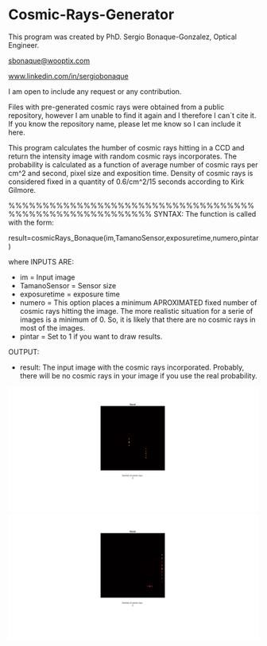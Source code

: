 # Cosmic-Rays-Generator
This program was created by PhD. Sergio Bonaque-Gonzalez, Optical Engineer.

sbonaque@wooptix.com    

www.linkedin.com/in/sergiobonaque

I am open to include any request or any contribution.


Files with pre-generated cosmic rays were obtained from a public repository, however I am unable to find it again and I therefore I can´t cite it. If you know the repository name, please let me know so I can include it here.

This program calculates the humber of cosmic rays hitting in a CCD and return the intensity image with random cosmic rays incorporates. The probability is calculated as a function of average number of cosmic rays per cm^2 and second, pixel size and exposition time. Density of cosmic rays is considered fixed in a quantity of 0.6/cm^2/15 seconds according to Kirk Gilmore. 

%%%%%%%%%%%%%%%%%%%%%%%%%%%%%%%%%%%%%%%%%%%%%%%%%%%%%%%%%
SYNTAX: The function is called with the form:

result=cosmicRays_Bonaque(im,TamanoSensor,exposuretime,numero,pintar)

where 
INPUTS ARE:
  - im = Input image
  - TamanoSensor = Sensor size
  - exposuretime = exposure time
  - numero = This option places a minimum APROXIMATED fixed number of cosmic rays hitting the image. The more realistic situation for a serie of images is a minimum of 0. So, it is likely that there are no cosmic rays in most of the images.
  - pintar = Set to 1 if you want to draw results.
  
OUTPUT:
  - result: The input image with the cosmic rays incorporated. Probably, there will be no cosmic rays in your image if you use the real probability.
 
  
![My image1](/imgs/example1.jpg)   
![My image2](/imgs/example2.jpg)  
